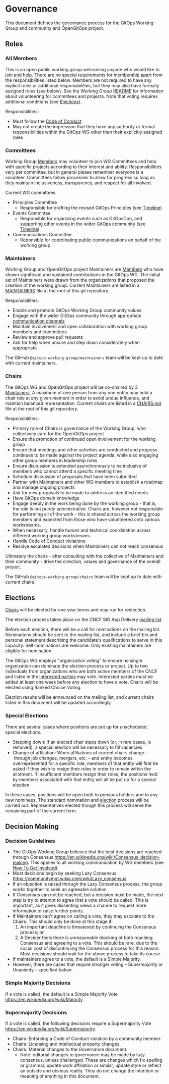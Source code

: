 # Governance

This document defines the governance process for the GitOps Working Group and community and OpenGitOps project.

## Roles

### All Members

This is an open public working group welcoming anyone who would like to join and help.
There are no special requirements for membership apart from the responsibilities listed  below.
Members are not required to have any explicit roles or additional responsibilities, but they may also have formally assigned roles (see below).
See the Working Group [README](README.md) for information about volunteering for committees and projects.
Note that voting requires additional conditions (see [Elections](#elections)).

Responsibilities:

- Must follow the [Code of Conduct](CODE_OF_CONDUCT.md)
- May not create the impression that they have any authority or formal responsibilities within the GitOps WG other than their explicitly assigned roles

### Committees

Working Group [Members](#all-members) may volunteer to join WG Committees and help with specific projects according to their interest and ability.
Responsibilities vary per committee, but in general please remember everyone is a volunteer.
Committees follow processes to allow for progress so long as they maintain inclusiveness, transparency, and respect for all involved.

Current WG committees:

- Principles Committee
  - Responsible for drafting the revised GitOps Principles (see [Timeline](#timeline))
- Events Committee
  - Responsible for organizing events such as GitOpsCon, and supporting other events in the wider GitOps community (see [Timeline](#timeline))
- Communications Committee
  - Reponsible for coordinating public communications on behalf of the working group

### Maintainers

Working Group and OpenGitOps project Maintainers are [Members](#all-members) who have shown significant and sustained contributions in the GitOps WG.
The initial set of Maintainers were drawn from the organizations that proposed the creation of the working group.
Current Maintainers are listed in a [MAINTAINERS](./MAINTAINERS) file at the root of this git repository.

Responsibilities:

- Enable and promote GitOps Working Group community values
- Engage with the wider GitOps community through appropriate [communication channels](./README.md#how-to-get-involved)
- Maintain involvement and open collaboration with working group members and committees
- Review and approve pull requests
- Ask for help when unsure and step down considerately when appropriate

The GitHub `@gitops-working-group/maintainers` team will be kept up to date with current maintainers.

### Chairs

The GitOps WG and OpenGitOps project will be co-chaired by 3 [Maintainers](#maintainers).
A maximum of one person from any one entity may hold a chair role at any given moment in order to avoid undue influence, and maintain balanced representation.
Current chairs are listed in a [CHAIRS.md](./CHAIRS.md) file at the root of this git repository.

Responsibilities:

- Primary role of Chairs is governance of the Working Group, who collectively care for the OpenGitOps project
- Ensure the promotion of continued open involvement for the working group
- Ensure that meetings and other activities are conducted and progress continues to be made against the project agenda, while also engaging other group members in leadership roles
- Ensure discussion is extended asynchronously to be inclusive of members who cannot attend a specific meeting time
- Schedule discussion of proposals that have been submitted
- Partner with Maintainers and other WG members to establish a roadmap and manage ongoing projects
- Ask for new proposals to be made to address an identified needs
- Have GitOps domain knowledge
- Engage deeply in the work being done by the working group - that is, the role is not purely administrative.
  Chairs are, however not responsible for performing all of the work - this is shared across the working group members and expected from those who have volunteered onto various workstreams.
- When necessary, handle human and technical coordination across different working group workstreams
- Handle Code of Conduct violations
- Resolve escalated decisions when Maintainers can not reach consensus

Ultimately the chairs - after consulting with the collective of Maintainers and their community - drive the direction, values and governance of the overall project.

The GitHub `@gitops-working-group/chairs` team will be kept up to date with current chairs.

## Elections

[Chairs](#chairs) will be elected for one year terms and may run for reelection.

The election process takes place on the CNCF SIG App Delivery [mailing list](cncf-sig-app-delivery@lists.cncf.io ).

Before each election, there will be a call for nominations on the mailing list.
Nominations should be sent to the mailing list, and include a brief bio and personal statement describing the candidate's qualifications to serve in this capacity.
Self-nominations are welcome. Only existing maintainers are eligible for nomination.

The GitOps WG employs "organization voting" to ensure no single organization can dominate the election process or project.
Up to two individuals from organizations who are both active members of the CNCF and listed in the [interested parties](interested-parties.md) may vote.
Interested parties must be added at least one week before any election to have a vote.
Chairs will be elected using Ranked Choice Voting.

Election results will be announced on the mailing list, and current chairs listed in this document will be updated accordingly.

### Special Elections

There are several cases where positions are put up for unscheduled, special elections.

- Stepping down: If an elected chair steps down (or, in rare cases, is removed), a special election will be necessary to fill vacancies
- Change of affiliation: When affiliations of current chairs change – through job changes, mergers, etc. – and entity becomes overrepresented for a specific role, members of that entity will first be asked if they wish to resign their roles in order to remain within the allotment.
  If insufficient members resign their roles, the positions held by members associated with that entity will all be put up for a special election

In these cases, positions will be open both to previous holders and to any new nominees.
The standard nomination and [election](#elections) process will be carried out.
Representatives elected though this process will serve the remaining part of the current term.

## Decision Making

### Decision Guidelines

- The GitOps Working Group believes that the best decisions are reached through Consensus <https://en.wikipedia.org/wiki/Consensus_decision-making>.
  This applies to all working communication by WG members (see [How To Get Involved](README.md#how-to-get-involved)).
- Most decisions begin by seeking Lazy Consensus <https://communitymgt.wikia.com/wiki/Lazy_consensus>.
- If an objection is raised through the Lazy Consensus process, the group works together to seek an agreeable solution.
- If Consensus can not be reached, but a decision must be made, the next step is try to attempt to agree that a vote should be called.
  This is important, as it gives dissenting views a chance to request more information or raise further points.
- If Maintainers can't agree on calling a vote, they may escalate to the Chairs.
  This should only be done at this stage if:
  1. An important deadline is threatened by continuing the Consensus process; or
  2. A Decider feels there is unreasonable blocking of both reaching Consensus and agreeing to a vote.
      This should be rare, due to the social cost of discontinuing the Consensus process for this reason.
      Most decisions should wait for the above process to take its course.
- If maintainers agree to a vote, the default is a Simple Majority.
- However, there are cases that require stronger voting – Supermajority or Unanimity – specified below:

### Simple Majority Decisions

If a vote is called, the default is a Simple Majority Vote <https://en.wikipedia.org/wiki/Majority>.

### Supermajority Decisions

If a vote is called, the following decisions require a Supermajority Vote <https://en.wikipedia.org/wiki/Supermajority>.

- Chairs: Enforcing a Code of Conduct violation by a community member.
- Chairs: Licensing and intellectual property changes.
- Chairs: Material changes to the Governance document.
  - Note: editorial changes to governance may be made by lazy consensus, unless challenged.
    These are changes which fix spelling or grammar, update work affiliation or similar, update style or reflect an outside and obvious reality.
    They do not change the intention or meaning of anything in this document.
